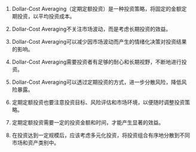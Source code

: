 

1. Dollar-Cost Averaging（定期定额投资）是一种投资策略，将固定的金额定期投资，以平均投资成本。

2. Dollar-Cost Averaging不关注市场波动，而是考虑长期投资的效益。

3. Dollar-Cost Averaging可以减少因市场波动而产生的情绪化决策对投资结果的影响。

4. Dollar-Cost Averaging需要投资者有足够的耐心和长期视野，不断地进行投资。

5. Dollar-Cost Averaging可以透过定期投资的方式，进一步分散风险，降低风险暴露。

6. 定期定额投资也要注意投资目标、风险评估和市场环境，以便随时调整投资策略。

7. 定期定额投资需要一定的投资金额和时间，才能产生显著的效益。

8. 在投资达到一定规模后，应该考虑多元化投资，将投资组合有序地分散到不同市场和资产类别中。